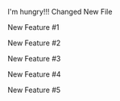 I'm hungry!!!
Changed New File

New Feature #1

New Feature #2

New Feature #3

New Feature #4


New Feature #5
